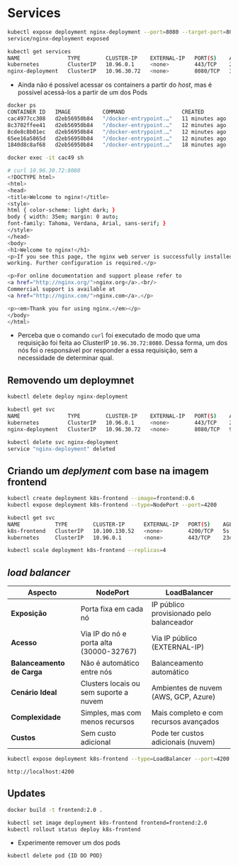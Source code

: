 # Services

```bash
kubectl expose deployment nginx-deployment --port=8080 --target-port=80
service/nginx-deployment exposed
```

```bash
kubectl get services
NAME               TYPE        CLUSTER-IP    EXTERNAL-IP   PORT(S)    AGE
kubernetes         ClusterIP   10.96.0.1     <none>        443/TCP    23d
nginx-deployment   ClusterIP   10.96.30.72   <none>        8080/TCP   37s
```

* Ainda não é possível acessar os containers a partir do _host_, mas é possível acessá-los a partir de um dos Pods

```bash
docker ps
CONTAINER ID   IMAGE          COMMAND                  CREATED          STATUS          PORTS     NAMES
cac4977cc308   d2eb56950b84   "/docker-entrypoint.…"   11 minutes ago   Up 11 minutes             k8s_nginx_nginx-deployment-6d6565499c-7fctc_default_318e4d39-5516-4c09-9a36-13f8c2dcefc2_1
8c3702ffee41   d2eb56950b84   "/docker-entrypoint.…"   12 minutes ago   Up 12 minutes             k8s_nginx_nginx-deployment-6d6565499c-qd7f5_default_588935d3-66d1-4e38-ad40-4f7740b63a78_0
8cde8c8b01ec   d2eb56950b84   "/docker-entrypoint.…"   12 minutes ago   Up 12 minutes             k8s_nginx_nginx-deployment-6d6565499c-wkb57_default_c1eceaab-da13-48c4-b9ef-61f7a72eb048_0
65ee16a5865d   d2eb56950b84   "/docker-entrypoint.…"   12 minutes ago   Up 12 minutes             k8s_nginx_nginx-deployment-6d6565499c-zm4cd_default_f18a5e53-599d-4e81-9319-f9e85370ecac_0
1840d8c8af68   d2eb56950b84   "/docker-entrypoint.…"   18 minutes ago   Up 18 minutes             k8s_nginx_nginx-deployment-6d6565499c-5zp45_default_66baf27c-532b-45c7-a6e2-28fa878c54f6_0

docker exec -it cac49 sh

# curl 10.96.30.72:8080
<!DOCTYPE html>
<html>
<head>
<title>Welcome to nginx!</title>
<style>
html { color-scheme: light dark; }
body { width: 35em; margin: 0 auto;
font-family: Tahoma, Verdana, Arial, sans-serif; }
</style>
</head>
<body>
<h1>Welcome to nginx!</h1>
<p>If you see this page, the nginx web server is successfully installed and
working. Further configuration is required.</p>

<p>For online documentation and support please refer to
<a href="http://nginx.org/">nginx.org</a>.<br/>
Commercial support is available at
<a href="http://nginx.com/">nginx.com</a>.</p>

<p><em>Thank you for using nginx.</em></p>
</body>
</html>
```

* Perceba que o comando `curl` foi executado de modo que uma requisição foi feita ao ClusterIP `10.96.30.72:8080`. Dessa forma, um dos nós foi o responsável por responder a essa requisição, sem a necessidade de determinar qual.

## Removendo um deploymnet

```bash
kubectl delete deploy nginx-deployment
```

```bash
kubectl get svc
NAME               TYPE        CLUSTER-IP    EXTERNAL-IP   PORT(S)    AGE
kubernetes         ClusterIP   10.96.0.1     <none>        443/TCP    23d
nginx-deployment   ClusterIP   10.96.30.72   <none>        8080/TCP   9m26s
```

```bash
kubectl delete svc nginx-deployment
service "nginx-deployment" deleted
```

## Criando um _deplyment_ com base na imagem __frontend__

```bash
kubectl create deployment k8s-frontend --image=frontend:0.6
kubectl expose deployment k8s-frontend --type=NodePort --port=4200
```

```bash
kubectl get svc
NAME           TYPE        CLUSTER-IP      EXTERNAL-IP   PORT(S)    AGE
k8s-frontend   ClusterIP   10.100.130.52   <none>        4200/TCP   5s
kubernetes     ClusterIP   10.96.0.1       <none>        443/TCP    23d
```

```bash
kubectl scale deployment k8s-frontend --replicas=4
```

## _load balancer_

| **Aspecto**              | **NodePort**                               | **LoadBalancer**                          |
|--------------------------|--------------------------------------------|-------------------------------------------|
| **Exposição**             | Porta fixa em cada nó                      | IP público provisionado pelo balanceador  |
| **Acesso**               | Via IP do nó e porta alta (30000-32767)     | Via IP público (EXTERNAL-IP)              |
| **Balanceamento de Carga**| Não é automático entre nós                 | Balanceamento automático                  |
| **Cenário Ideal**         | Clusters locais ou sem suporte a nuvem     | Ambientes de nuvem (AWS, GCP, Azure)      |
| **Complexidade**          | Simples, mas com menos recursos            | Mais completo e com recursos avançados    |
| **Custos**                | Sem custo adicional                        | Pode ter custos adicionais (nuvem)        |


```bash
kubectl expose deployment k8s-frontend --type=LoadBalancer --port=4200
```

`http://localhost:4200`

## Updates

```bash
docker build -t frontend:2.0 .
```

```bash
kubectl set image deployment k8s-frontend frontend=frontend:2.0
kubectl rollout status deploy k8s-frontend
```

* Experimente remover um dos pods 

```bash
kubectl delete pod {ID DO POD}
```